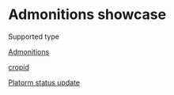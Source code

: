 



# Admonitions showcase

<!-- md:flag experimental -->

Supported type

[Admonitions](https://squidfunk.github.io/mkdocs-material/reference/admonitions/#supported-types)

[cropid](/mkdocs2/Cropiddemo)

[Platorm status update](/docs/Support/Status)

